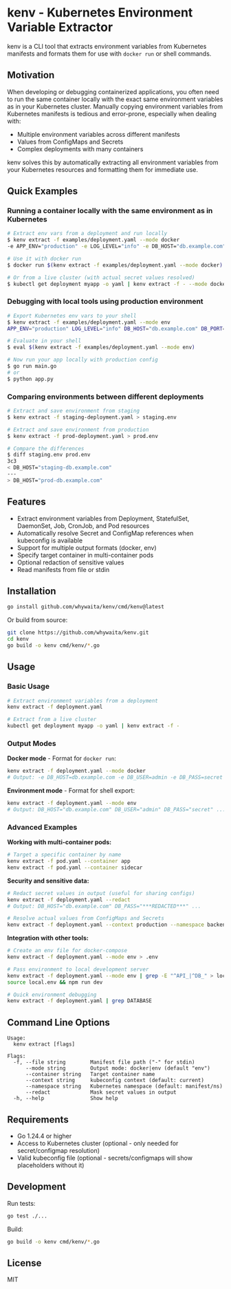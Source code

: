 # kenv - Kubernetes Environment Variable Extractor

kenv is a CLI tool that extracts environment variables from Kubernetes manifests and formats them for use with `docker run` or shell commands.

## Motivation

When developing or debugging containerized applications, you often need to run the same container locally with the exact same environment variables as in your Kubernetes cluster. Manually copying environment variables from Kubernetes manifests is tedious and error-prone, especially when dealing with:

- Multiple environment variables across different manifests
- Values from ConfigMaps and Secrets
- Complex deployments with many containers

kenv solves this by automatically extracting all environment variables from your Kubernetes resources and formatting them for immediate use.

## Quick Examples

### Running a container locally with the same environment as in Kubernetes

```bash
# Extract env vars from a deployment and run locally
$ kenv extract -f examples/deployment.yaml --mode docker
-e APP_ENV="production" -e LOG_LEVEL="info" -e DB_HOST="db.example.com" -e DB_PORT="5432" -e DB_USER="<db-secret:username>" -e DB_PASS="<db-secret:password>" -e API_KEY="<api-secret:key>" -e CONFIG_PATH="<app-config:config-path>"

# Use it with docker run
$ docker run $(kenv extract -f examples/deployment.yaml --mode docker) myapp:latest

# Or from a live cluster (with actual secret values resolved)
$ kubectl get deployment myapp -o yaml | kenv extract -f - --mode docker | xargs docker run myapp:latest
```

### Debugging with local tools using production environment

```bash
# Export Kubernetes env vars to your shell
$ kenv extract -f examples/deployment.yaml --mode env
APP_ENV="production" LOG_LEVEL="info" DB_HOST="db.example.com" DB_PORT="5432" DB_USER="<db-secret:username>" DB_PASS="<db-secret:password>" API_KEY="<api-secret:key>" CONFIG_PATH="<app-config:config-path>"

# Evaluate in your shell
$ eval $(kenv extract -f examples/deployment.yaml --mode env)

# Now run your app locally with production config
$ go run main.go
# or
$ python app.py
```

### Comparing environments between different deployments

```bash
# Extract and save environment from staging
$ kenv extract -f staging-deployment.yaml > staging.env

# Extract and save environment from production  
$ kenv extract -f prod-deployment.yaml > prod.env

# Compare the differences
$ diff staging.env prod.env
3c3
< DB_HOST="staging-db.example.com"
---
> DB_HOST="prod-db.example.com"
```

## Features

- Extract environment variables from Deployment, StatefulSet, DaemonSet, Job, CronJob, and Pod resources
- Automatically resolve Secret and ConfigMap references when kubeconfig is available
- Support for multiple output formats (docker, env)
- Specify target container in multi-container pods
- Optional redaction of sensitive values
- Read manifests from file or stdin

## Installation

```bash
go install github.com/whywaita/kenv/cmd/kenv@latest
```

Or build from source:

```bash
git clone https://github.com/whywaita/kenv.git
cd kenv
go build -o kenv cmd/kenv/*.go
```

## Usage

### Basic Usage

```bash
# Extract environment variables from a deployment
kenv extract -f deployment.yaml

# Extract from a live cluster
kubectl get deployment myapp -o yaml | kenv extract -f -
```

### Output Modes

**Docker mode** - Format for `docker run`:
```bash
kenv extract -f deployment.yaml --mode docker
# Output: -e DB_HOST=db.example.com -e DB_USER=admin -e DB_PASS=secret ...
```

**Environment mode** - Format for shell export:
```bash
kenv extract -f deployment.yaml --mode env
# Output: DB_HOST="db.example.com" DB_USER="admin" DB_PASS="secret" ...
```

### Advanced Examples

**Working with multi-container pods:**
```bash
# Target a specific container by name
kenv extract -f pod.yaml --container app
kenv extract -f pod.yaml --container sidecar
```

**Security and sensitive data:**
```bash
# Redact secret values in output (useful for sharing configs)
kenv extract -f deployment.yaml --redact
# Output: DB_HOST="db.example.com" DB_PASS="***REDACTED***" ...

# Resolve actual values from ConfigMaps and Secrets
kenv extract -f deployment.yaml --context production --namespace backend
```

**Integration with other tools:**
```bash
# Create an env file for docker-compose
kenv extract -f deployment.yaml --mode env > .env

# Pass environment to local development server
kenv extract -f deployment.yaml --mode env | grep -E "^API_|^DB_" > local.env
source local.env && npm run dev

# Quick environment debugging
kenv extract -f deployment.yaml | grep DATABASE
```

## Command Line Options

```
Usage:
  kenv extract [flags]

Flags:
  -f, --file string        Manifest file path ("-" for stdin)
      --mode string        Output mode: docker|env (default "env")
      --container string   Target container name
      --context string     kubeconfig context (default: current)
      --namespace string   Kubernetes namespace (default: manifest/ns)
      --redact             Mask secret values in output
  -h, --help               Show help
```

## Requirements

- Go 1.24.4 or higher
- Access to Kubernetes cluster (optional - only needed for secret/configmap resolution)
- Valid kubeconfig file (optional - secrets/configmaps will show placeholders without it)

## Development

Run tests:
```bash
go test ./...
```

Build:
```bash
go build -o kenv cmd/kenv/*.go
```

## License

MIT
